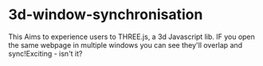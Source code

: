 # 3d-window-synchronisation
This Aims to experience users to THREE.js, a 3d Javascript lib. IF you open the same webpage in multiple windows you can see they'll overlap and sync!Exciting - isn't it?
